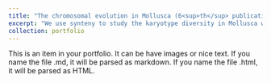 ```yaml
---
title: "The chromosomal evolution in Mollusca (6<sup>th</sup> publication, *eLife*)"
excerpt: "We use synteny to study the karyotype diversity in Mollusca with four chromosome-level chiton genomes. With the constructed Mollusca Linkage Groups, we found that: 1) rearrangements in morphologically conservative Polyplacophora; 2) conserved syntenic matches in Venerida; 3) two different levels duplication events in Gastropoda (real sense of Whole Genome Duplication in Heterobranchia and approximate WGD in Ceanogastropoda); 4) ancient chromosome duplication or fission happend in Polyplacophora (*Liolophura japonica*) and two scaphopods; 5) still confusing events in Cephalopoda. <br/><img src='/images/eLife_summary.jpg'>"
collection: portfolio
---
```


This is an item in your portfolio. It can be have images or nice text. If you name the file .md, it will be parsed as markdown. If you name the file .html, it will be parsed as HTML. 

